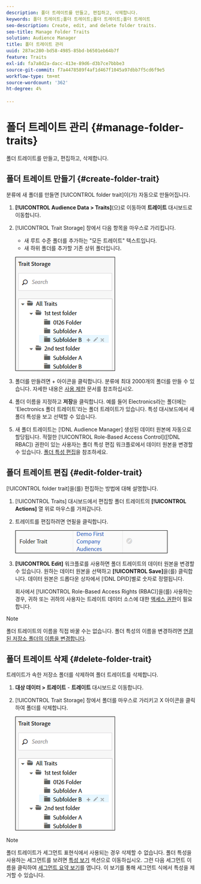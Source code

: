 ```yaml
---
description: 폴더 트레이트를 만들고, 편집하고, 삭제합니다.
keywords: 폴더 트레이트;폴더 트레이트;폴더 트레이트;폴더 트레이트
seo-description: Create, edit, and delete folder traits.
seo-title: Manage Folder Traits
solution: Audience Manager
title: 폴더 트레이트 관리
uuid: 287ac280-bd58-4985-85bd-b6501eb64b7f
feature: Traits
exl-id: fa7a8d2a-dacc-413e-89d6-d3b7ce7bbbe3
source-git-commit: f7a4478589f4af1d467f1045a97dbb7f5cd6f9e5
workflow-type: tm+mt
source-wordcount: '362'
ht-degree: 4%

---
```


# 폴더 트레이트 관리 {#manage-folder-traits}

폴더 트레이트를 만들고, 편집하고, 삭제합니다.

## 폴더 트레이트 만들기 {#create-folder-trait}

분류에 새 폴더를 만들면 [!UICONTROL folder trait]이(가) 자동으로 만들어집니다.

<!-- create-folder-trait.xml -->

1. **[!UICONTROL Audience Data > Traits]**(으)로 이동하여 **트레이트** 대시보드로 이동합니다.
1. [!UICONTROL Trait Storage] 창에서 다음 항목을 마우스로 가리킵니다.

   * 새 루트 수준 폴더를 추가하는 &quot;모든 트레이트&quot; 텍스트입니다.
   * 새 하위 폴더를 추가할 기존 상위 폴더입니다.

   ![](assets/folder_traits_create.PNG)

1. 폴더를 만들려면 + 아이콘을 클릭합니다. 분류에 최대 2000개의 폴더를 만들 수 있습니다. 자세한 내용은 [사용 제한](../../features/administration/usage-limits.md) 문서를 참조하십시오.
1. 폴더 이름을 지정하고 **저장**&#x200B;을 클릭합니다. 예를 들어 Electronics라는 폴더에는 &#39;Electronics 폴더 트레이트&#39;라는 폴더 트레이트가 있습니다. 특성 대시보드에서 새 폴더 특성을 보고 선택할 수 있습니다.
1. 새 폴더 트레이트는 [!DNL Audience Manager] 생성된 데이터 원본에 자동으로 할당됩니다. 적절한 [!UICONTROL Role-Based Access Control]([!DNL RBAC]) 권한이 있는 사용자는 폴더 특성 편집 워크플로에서 데이터 원본을 변경할 수 있습니다. [폴더 특성 편집](../../features/traits/manage-folder-traits.md#edit-folder-trait)을 참조하세요.

## 폴더 트레이트 편집 {#edit-folder-trait}

[!UICONTROL folder trait]을(를) 편집하는 방법에 대해 설명합니다.

<!-- edit-folder-trait.xml -->

1. [!UICONTROL Traits] 대시보드에서 편집할 폴더 트레이트의 **[!UICONTROL Actions]** 열 위로 마우스를 가져갑니다.
1. 트레이트를 편집하려면 연필을 클릭합니다.

   ![](assets/folder_traits_edit_border.png)

1. **[!UICONTROL Edit]** 워크플로를 사용하면 폴더 트레이트의 데이터 원본을 변경할 수 있습니다. 원하는 데이터 원본을 선택하고 **[!UICONTROL Save]**&#x200B;을(를) 클릭합니다. 데이터 원본은 드롭다운 상자에서 [!DNL DPID]별로 숫자로 정렬됩니다.

   회사에서 [!UICONTROL Role-Based Access Rights (RBAC)]을(를) 사용하는 경우, 귀하 또는 귀하의 사용자는 트레이트 데이터 소스에 대한 [액세스 권한](../../features/traits/about-folder-traits.md#role-based-access-controls)이 필요합니다.

>[!NOTE]
>
>폴더 트레이트의 이름을 직접 바꿀 수는 없습니다. 폴더 특성의 이름을 변경하려면 [연결된 저장소 폴더의 이름을 변경합니다](../../features/traits/trait-storage.md#rename-delete-trait-storage-folder).

## 폴더 트레이트 삭제 {#delete-folder-trait}

트레이트가 속한 저장소 폴더를 삭제하여 폴더 트레이트를 삭제합니다.

<!-- delete-folder-trait.xml -->

1. **대상 데이터 > 트레이트** - **트레이트** 대시보드로 이동합니다.
1. [!UICONTROL Trait Storage] 창에서 폴더를 마우스로 가리키고 X 아이콘을 클릭하여 폴더를 삭제합니다.

   ![단계 결과](assets/folder_traits_create.PNG)

>[!NOTE]
>
>폴더 트레이트가 세그먼트 표현식에서 사용되는 경우 삭제할 수 없습니다. 폴더 특성을 사용하는 세그먼트를 보려면 [특성 보기](../../features/traits/trait-details-page.md) 섹션으로 이동하십시오. 그런 다음 세그먼트 이름을 클릭하여 [세그먼트 요약 보기](../../features/segments/segment-summary-view.md)를 엽니다. 이 보기를 통해 세그먼트 식에서 특성을 제거할 수 있습니다.
